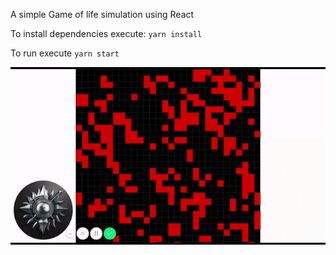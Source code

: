 A simple Game of life simulation using React

To install dependencies execute:
`yarn install`

To run execute
`yarn start`


![Game of life simulation](React-App.gif)
